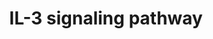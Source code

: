 ---
annotations:
- type: Pathway Ontology
  value: interleukin-3 signaling pathway
authors:
- A.Pandey
- MaintBot
- Christine Chichester
- Eweitz
description: 'Interleukin-3 belongs to a family of cytokines, which includes IL-5
  and GM-CSF. It signals through a receptor complex comprising of an IL-3 specific
  IL-3 receptor alpha subunit (IL3RA) and a common beta chain, which is shared between
  all members of this cytokine family. Binding of IL-3 to IL3RA recruits the beta
  chain to the complex, which activates the JAK/STAT, MAPK and PI 3-kinase signaling
  modules.  Source: NetPath http://www.netpath.org/pathways?path_id=NetPath_15'
last-edited: 2021-05-16
organisms:
- Rattus norvegicus
redirect_from:
- /index.php/Pathway:WP319
- /instance/WP319
schema-jsonld:
- '@context': https://schema.org/
  '@id': https://wikipathways.github.io/pathways/WP319.html
  '@type': Dataset
  creator:
    '@type': Organization
    name: WikiPathways
  description: 'Interleukin-3 belongs to a family of cytokines, which includes IL-5
    and GM-CSF. It signals through a receptor complex comprising of an IL-3 specific
    IL-3 receptor alpha subunit (IL3RA) and a common beta chain, which is shared between
    all members of this cytokine family. Binding of IL-3 to IL3RA recruits the beta
    chain to the complex, which activates the JAK/STAT, MAPK and PI 3-kinase signaling
    modules.  Source: NetPath http://www.netpath.org/pathways?path_id=NetPath_15'
  keywords:
  - Lck
  - Vav1
  - Pik3r2
  - Gab1
  - PIK3CA
  - TYK2
  - Crkl
  - Gsk3a
  - Gab2
  - Hck
  - Mapk1
  - Kras
  - Hspb1
  - Stat6
  - Sfpi1
  - Rara
  - Map2k1
  - Fcer2
  - Fyn
  - Ywhab
  - Gnb2l1
  - Stat5a
  - Matk
  - IL3
  - MAPK7
  - Mras
  - Cbl
  - Ppp2ca
  - Mapk9
  - Rac2
  - Cish
  - Ptpn6
  - Dnm1
  - Il3ra
  - Atf2
  - Prkca
  - Mmp9
  - Ptpn11
  - CDC42
  - Inpp5d
  - Bmx
  - Jak1
  - Prkcb
  - Rap1a
  - Jak2
  - Stat3
  - Tnfrsf1b
  - Bcl2l11
  - Mapk14
  - Gene Symbol
  - Ptk2
  - Foxo1
  - Rxra
  - Pik3r1
  - Grb2
  - Gsk3b
  - Gata1
  - Crk
  - Syk
  - Ywhaz
  - RPS6KB2
  - Pxn
  - Prkaca
  - Akt1
  - Pik3cd
  - YWHAQ
  - Bcl2l1
  - Tec
  - Stat1
  - Mapk8
  - Raf1
  - Rac1
  - Chek1
  - Mapk3
  - Csf2rb
  - Atf1
  - Mapkapk2
  - Socs3
  - Slc2a1
  - Nfkb1
  - Bcl2
  - Lyn
  - Pak1
  - Sos1
  - Hras
  - Shc1
  - Bad
  - Gata2
  - Mmp2
  - Vcl
  - BIRC5
  - Kcnip3
  - PILRB
  - Selp
  - Creb1
  - Stat5b
  - Bax
  - Socs2
  - Id1
  - RAPGEF1
  - Src
  - Fes
  license: CC0
  name: IL-3 signaling pathway
seo: CreativeWork
title: IL-3 signaling pathway
wpid: WP319
---